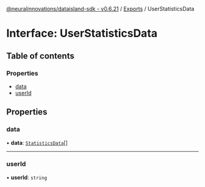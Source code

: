 [@neuralinnovations/dataisland-sdk - v0.6.21](../../README.md) / [Exports](../modules.md) / UserStatisticsData

# Interface: UserStatisticsData

## Table of contents

### Properties

- [data](UserStatisticsData.md#data)
- [userId](UserStatisticsData.md#userid)

## Properties

### data

• **data**: [`StatisticsData`](StatisticsData.md)[]

___

### userId

• **userId**: `string`
